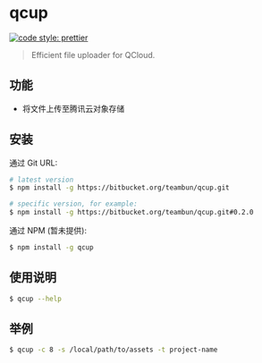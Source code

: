 # qcup

[![code style: prettier](https://img.shields.io/badge/code_style-prettier-ff69b4.svg)](https://github.com/prettier/prettier)

> Efficient file uploader for QCloud.

## 功能

- 将文件上传至腾讯云对象存储

## 安装

通过 Git URL:

```sh
# latest version
$ npm install -g https://bitbucket.org/teambun/qcup.git

# specific version, for example:
$ npm install -g https://bitbucket.org/teambun/qcup.git#0.2.0
```

通过 NPM (暂未提供):

```sh
$ npm install -g qcup
```

## 使用说明

```sh
$ qcup --help
```

## 举例

```sh
$ qcup -c 8 -s /local/path/to/assets -t project-name
```
